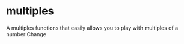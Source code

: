multiples
=========

A multiples functions that easily allows you to play with multiples of a number
Change

